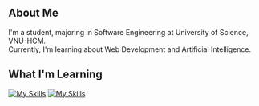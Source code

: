 <!-- ## Hi there 👋 -->

<!--
**vovannam0502/vovannam0502** is a ✨ _special_ ✨ repository because its `README.md` (this file) appears on your GitHub profile.

Here are some ideas to get you started:

- 🔭 I’m currently working on ...
- 🌱 I’m currently learning ...
- 👯 I’m looking to collaborate on ...
- 🤔 I’m looking for help with ...
- 💬 Ask me about ...
- 📫 How to reach me: ...
- 😄 Pronouns: ...
- ⚡ Fun fact: ...
-->

## About Me
I'm a student, majoring in Software Engineering at University of Science, VNU-HCM.  
Currently, I'm learning about Web Development and Artificial Intelligence.

## What I'm Learning
[![My Skills](https://skillicons.dev/icons?i=cpp,python,html,css,js,ts,tailwindcss,express,react,nodejs)](https://skillicons.dev)
[![My Skills](https://skillicons.dev/icons?i=mongodb,mysql,postgresql,docker,git,github,anaconda,npm,figma,vercel)](https://skillicons.dev)
